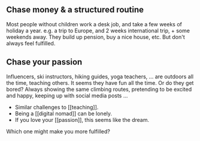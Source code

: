 ## Chase money & a structured routine
Most people without children work a desk job, and take a few weeks of holiday a year. e.g. a trip to Europe, and 2 weeks international trip, + some weekends away.
They build up pension, buy a nice house, etc. But don't always feel fulfilled. 

## Chase your passion
Influencers, ski instructors, hiking guides, yoga teachers, ... are outdoors all the time, teaching others. It seems they have fun all the time.
Or do they get bored? Always showing the same climbing routes, pretending to be excited and happy, keeping up with social media posts ... 
- Similar challenges to [[teaching]].
- Being a [[digital nomad]] can be lonely.
- If you love your [[passion]], this seems like the dream.

Which one might make you more fulfilled?